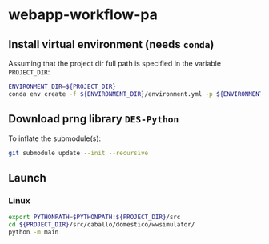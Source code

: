 # webapp-workflow-pa

## Install virtual environment (needs `conda`)

Assuming that the project dir full path is specified in the variable `PROJECT_DIR`:

```sh
ENVIRONMENT_DIR=${PROJECT_DIR}
conda env create -f ${ENVIRONMENT_DIR}/environment.yml -p ${ENVIRONMENT_DIR}/.conda/sim-env-dev
```

## Download prng library `DES-Python`

To inflate the submodule(s):

```sh
git submodule update --init --recursive
```

## Launch
### Linux
```sh
export PYTHONPATH=$PYTHONPATH:${PROJECT_DIR}/src
cd ${PROJECT_DIR}/src/caballo/domestico/wwsimulator/
python -m main
```